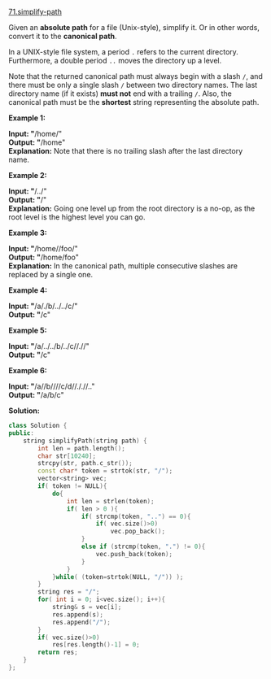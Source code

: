 [71.simplify-path](https://leetcode.com/problems/simplify-path/)  

Given an **absolute path** for a file (Unix-style), simplify it. Or in other words, convert it to the **canonical path**.

In a UNIX-style file system, a period `.` refers to the current directory. Furthermore, a double period `..` moves the directory up a level.

Note that the returned canonical path must always begin with a slash `/`, and there must be only a single slash `/` between two directory names. The last directory name (if it exists) **must not** end with a trailing `/`. Also, the canonical path must be the **shortest** string representing the absolute path.

**Example 1:**

  
**Input: "**/home/"  
**Output: "**/home"  
**Explanation:** Note that there is no trailing slash after the last directory name.  

**Example 2:**

  
**Input: "**/../"  
**Output: "**/"  
**Explanation:** Going one level up from the root directory is a no-op, as the root level is the highest level you can go.  

**Example 3:**

  
**Input: "**/home//foo/"  
**Output: "**/home/foo"  
**Explanation:** In the canonical path, multiple consecutive slashes are replaced by a single one.  

**Example 4:**

  
**Input: "**/a/./b/../../c/"  
**Output: "**/c"  

**Example 5:**

  
**Input: "**/a/../../b/../c//.//"  
**Output: "**/c"  

**Example 6:**

  
**Input: "**/a//b////c/d//././/.."  
**Output: "**/a/b/c"  



**Solution:**  

```cpp
class Solution {
public:
    string simplifyPath(string path) {
        int len = path.length();
        char str[10240];
        strcpy(str, path.c_str());
        const char* token = strtok(str, "/");
        vector<string> vec;
        if( token != NULL){
            do{
                int len = strlen(token);
                if( len > 0 ){
                    if( strcmp(token, "..") == 0){
                        if( vec.size()>0)
                            vec.pop_back();
                    }
                    else if (strcmp(token, ".") != 0){
                        vec.push_back(token);
                    }
                }
            }while( (token=strtok(NULL, "/")) );
        }
        string res = "/";
        for( int i = 0; i<vec.size(); i++){
            string& s = vec[i];
            res.append(s);
            res.append("/");
        }
        if( vec.size()>0)
            res[res.length()-1] = 0;
        return res;
    }
};
```
      